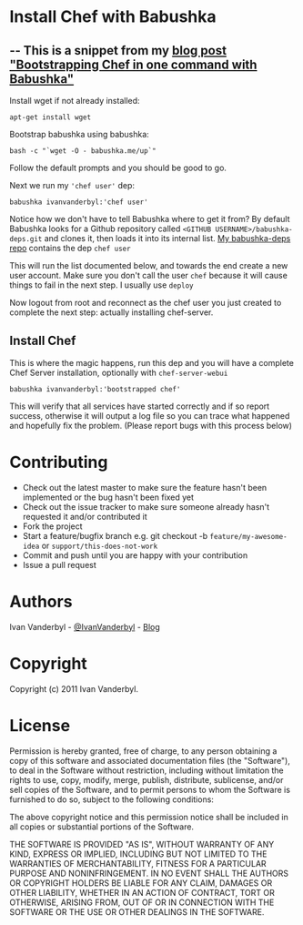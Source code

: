 Install Chef with Babushka
==========================
--
This is a snippet from my [blog post "Bootstrapping Chef in one command with Babushka"](http://ivanvanderbyl.github.com/2011/05/28/bootstrapping-chef-with-babushka.html)
--

Install wget if not already installed:

    apt-get install wget
    
Bootstrap babushka using babushka:

    bash -c "`wget -O - babushka.me/up`"

Follow the default prompts and you should be good to go.

Next we run my `'chef user'` dep:

    babushka ivanvanderbyl:'chef user'
  
Notice how we don't have to tell Babushka where to get it from? By default Babushka looks for a Github repository called `<GITHUB USERNAME>/babushka-deps.git` and clones it, then loads it into its internal list.
[My babushka-deps repo](http://github.com/ivanvanderbyl/babushka-deps) contains the dep `chef user`

This will run the list documented below, and towards the end create a new user account. Make sure you don't call the user `chef` because it will cause things to fail in the next step. I usually use `deploy`

Now logout from root and reconnect as the chef user you just created to complete the next step: actually installing chef-server.

Install Chef
---------------------

This is where the magic happens, run this dep and you will have a complete Chef Server installation, optionally with `chef-server-webui`

    babushka ivanvanderbyl:'bootstrapped chef'

This will verify that all services have started correctly and if so report success, otherwise it will output a log file so you can trace what happened and hopefully fix the problem. (Please report bugs with this process below)

Contributing
========================

* Check out the latest master to make sure the feature hasn't been implemented or the bug hasn't been fixed yet
* Check out the issue tracker to make sure someone already hasn't requested it and/or contributed it
* Fork the project
* Start a feature/bugfix branch e.g. git checkout -b `feature/my-awesome-idea` or `support/this-does-not-work`
* Commit and push until you are happy with your contribution
* Issue a pull request

Authors
=======
Ivan Vanderbyl - [@IvanVanderbyl](http://twitter.com/IvanVanderbyl) - [Blog](http://ivanvanderbyl.github.com)

Copyright
=========

Copyright (c) 2011 Ivan Vanderbyl.

License
=======

Permission is hereby granted, free of charge, to any person obtaining a copy of this software and associated documentation files (the "Software"), to deal in the Software without restriction, including without limitation the rights to use, copy, modify, merge, publish, distribute, sublicense, and/or sell copies of the Software, and to permit persons to whom the Software is furnished to do so, subject to the following conditions:

The above copyright notice and this permission notice shall be included in all copies or substantial portions of the Software.

THE SOFTWARE IS PROVIDED "AS IS", WITHOUT WARRANTY OF ANY KIND, EXPRESS OR IMPLIED, INCLUDING BUT NOT LIMITED TO THE WARRANTIES OF MERCHANTABILITY, FITNESS FOR A PARTICULAR PURPOSE AND NONINFRINGEMENT. IN NO EVENT SHALL THE AUTHORS OR COPYRIGHT HOLDERS BE LIABLE FOR ANY CLAIM, DAMAGES OR OTHER LIABILITY, WHETHER IN AN ACTION OF CONTRACT, TORT OR OTHERWISE, ARISING FROM, OUT OF OR IN CONNECTION WITH THE SOFTWARE OR THE USE OR OTHER DEALINGS IN THE SOFTWARE.

